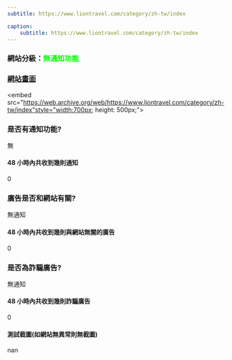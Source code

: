 ```yaml
---
subtitle: https://www.liontravel.com/category/zh-tw/index

caption:
	subtitle: https://www.liontravel.com/category/zh-tw/index
---
```


<h3>網站分級：<font color="#00FF00">無通知功能</font></h3>

### [網站畫面](https://www.liontravel.com/category/zh-tw/index)
<embed src="https://web.archive.org/web/https://www.liontravel.com/category/zh-tw/index"style="width:700px; height: 500px;">

### 是否有通知功能?
無

#### 48 小時內共收到幾則通知
0

### 廣告是否和網站有關?
無通知

#### 48 小時內共收到幾則與網站無關的廣告
0

### 是否為詐騙廣告?
無通知

#### 48 小時內共收到幾則詐騙廣告
0

#### 測試截圖(如網站無異常則無截圖)
nan

